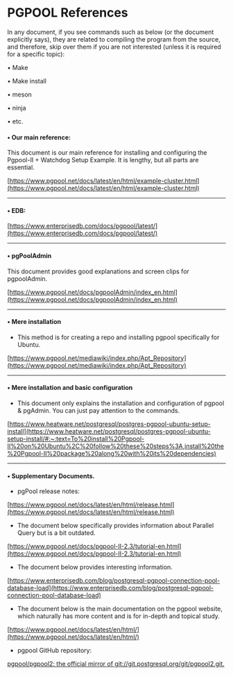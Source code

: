 # PGPOOL References

In any document, if you see commands such as below (or the document explicitly says), they are related to compiling the program from the source, and therefore, skip over them if you are not interested (unless it is required for a specific topic):

•  Make

•  Make install

•  meson

•  ninja

•  etc.

#### • Our main reference:

This document is our main reference for installing and configuring the Pgpool-II + Watchdog Setup Example. It is lengthy, but all parts are essential.

[https://www.pgpool.net/docs/latest/en/html/example-cluster.html](https://www.pgpool.net/docs/latest/en/html/example-cluster.html)

---

#### • EDB:

[https://www.enterprisedb.com/docs/pgpool/latest/](https://www.enterprisedb.com/docs/pgpool/latest/)

---

#### • pgPoolAdmin

This document provides good explanations and screen clips for pgpoolAdmin.

[https://www.pgpool.net/docs/pgpoolAdmin/index_en.html](https://www.pgpool.net/docs/pgpoolAdmin/index_en.html)

---

#### • Mere installation

* This method is for creating a repo and installing pgpool specifically for Ubuntu.

[https://www.pgpool.net/mediawiki/index.php/Apt_Repository](https://www.pgpool.net/mediawiki/index.php/Apt_Repository)

---

#### • Mere installation and basic configuration

* This document only explains the installation and configuration of pgpool & pgAdmin. You can just pay attention to the commands.

[https://www.heatware.net/postgresql/postgres-pgpool-ubuntu-setup-install](https://www.heatware.net/postgresql/postgres-pgpool-ubuntu-setup-install/#:~:text=To%20install%20Pgpool-II%20on%20Ubuntu%2C%20follow%20these%20steps%3A,install%20the%20Pgpool-II%20package%20along%20with%20its%20dependencies)

---

#### • Supplementary Documents.


* pgPool release notes:
 
[https://www.pgpool.net/docs/latest/en/html/release.html](https://www.pgpool.net/docs/latest/en/html/release.html)

* The document below specifically provides information about Parallel Query but is a bit outdated.

[https://www.pgpool.net/docs/pgpool-II-2.3/tutorial-en.html](https://www.pgpool.net/docs/pgpool-II-2.3/tutorial-en.html)

* The document below provides interesting information.

[https://www.enterprisedb.com/blog/postgresql-pgpool-connection-pool-database-load](https://www.enterprisedb.com/blog/postgresql-pgpool-connection-pool-database-load)

* The document below is the main documentation on the pgpool website, which naturally has more content and is for in-depth and topical study.

[https://www.pgpool.net/docs/latest/en/html/](https://www.pgpool.net/docs/latest/en/html/)

* pgpool GitHub repository:

[pgpool/pgpool2: the official mirror of git://git.postgresql.org/git/pgpool2.git.](https://github.com/pgpool/pgpool2)
